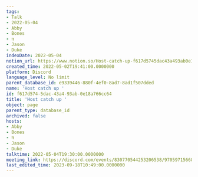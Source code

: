 ```yaml
---
tags:
- Talk
- 2022-05-04
- Abby
- Bones
- π
- Jason
- Duke
indexDate: 2022-05-04
notion_url: https://www.notion.so/Host-catch-up-f617d5745dac43a493ab0e18a766cc64
created_time: 2022-05-02T19:41:00.0000000
platform: Discord
language_level: No limit
parent_database_id: e9339446-880f-4ef0-8ad7-8ad1f507dded
name: 'Host catch up '
id: f617d574-5dac-43a4-93ab-0e18a766cc64
title: 'Host catch up '
object: page
parent_type: database_id
archived: false
hosts:
- Abby
- Bones
- π
- Jason
- Duke
talktime: 2022-05-04T19:30:00.0000000
meeting_link: https://discord.com/events/830770544253206538/970597156681568276
last_edited_time: 2023-09-18T10:49:00.0000000
---
```





